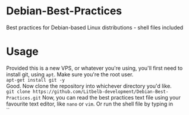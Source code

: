 # Debian-Best-Practices
Best practices for Debian-based Linux distributions - shell files included
# Usage
Provided this is a new VPS, or whatever you're using, you'll first need to install git, using `apt`. Make sure you're the root user.  
`apt-get install git -y`  
Good. Now clone the repository into whichever directory you'd like.  
`git clone https://github.com/Litbelb-development/Debian-Best-Practices.git`
Now, you can read the best practices text file using your favourite text editor, like `nano` or `vim`. Or run the shell file by typing in  
``
